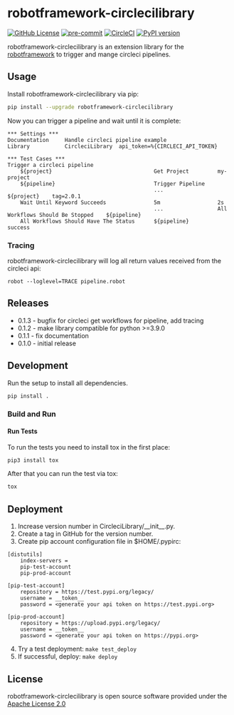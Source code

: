 
# robotframework-circlecilibrary

[![GitHub License](https://img.shields.io/badge/license-Apache--2-lightgrey.svg)](https://github.com/trustedshops-public/robotframework-circlecilibrary/blob/main/LICENSE)
[![pre-commit](https://img.shields.io/badge/%E2%9A%93%20%20pre--commit-enabled-success)](https://pre-commit.com/)
[![CircleCI](https://circleci.com/gh/trustedshops-public/robotframework-circlecilibrary/tree/main.svg?style=shield)](https://circleci.com/gh/trustedshops-public/robotframework-circlecilibrary/tree/main)
[![PyPI version](https://badge.fury.io/py/robotframework-circlecilibrary.svg)](https://pypi.org/project/robotframework-circlecilibrary)

robotframework-circlecilibrary is an extension library for the [robotframework](https://robotframework.org/)
to trigger and mange circleci pipelines.

## Usage

Install robotframework-circlecilibrary via pip:

```sh
pip install --upgrade robotframework-circlecilibrary
```

Now you can trigger a pipeline and wait until it is complete:

```robotframework
*** Settings ***
Documentation     Handle circleci pipeline example
Library           CircleciLibrary  api_token=%{CIRCLECI_API_TOKEN}

*** Test Cases ***
Trigger a circleci pipeline
    ${project}                                Get Project         my-project
    ${pipeline}                               Trigger Pipeline
                                              ...                 ${project}    tag=2.0.1
    Wait Until Keyword Succeeds               5m                  2s
                                              ...                 All Workflows Should Be Stopped    ${pipeline}
    All Workflows Should Have The Status      ${pipeline}         success
```

### Tracing

robotframework-circlecilibrary will log all return values received from the circleci api:

    robot --loglevel=TRACE pipeline.robot

## Releases

* 0.1.3 - bugfix for circleci get workflows for pipeline, add tracing
* 0.1.2 - make library compatible for python >=3.9.0
* 0.1.1 - fix documentation
* 0.1.0 - initial release

## Development

Run the setup to install all dependencies.
```sh
pip install .
```


### Build and Run

#### Run Tests

To run the tests you need to install tox in the first place:

```sh
pip3 install tox
```

After that you can run the test via tox:

```sh
tox
```

## Deployment

1. Increase version number in CircleciLibrary/\_\_init\_\_.py.
2. Create a tag in GitHub for the version number.
3. Create pip account configuration file in $HOME/.pypirc:
```
[distutils]
    index-servers =
    pip-test-account
    pip-prod-account

[pip-test-account]
    repository = https://test.pypi.org/legacy/
    username = __token__
    password = <generate your api token on https://test.pypi.org>

[pip-prod-account]
    repository = https://upload.pypi.org/legacy/
    username = __token__
    password = <generate your api token on https://pypi.org>
```
4. Try a test deployment: 
```make test_deploy```
5. If successful, deploy: 
```make deploy```


## License

robotframework-circlecilibrary is open source software provided under the [Apache License
2.0](http://apache.org/licenses/LICENSE-2.0)
